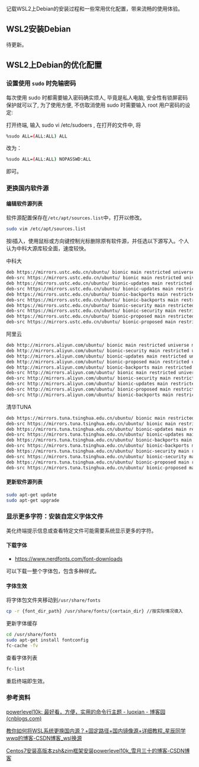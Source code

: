 记载WSL2上Debian的安装过程和一些常用优化配置，带来流畅的使用体验。

## WSL2安装Debian

待更新。

## WSL2上Debian的优化配置

### 设置使用 `sudo` 时免输密码

每次使用 sudo 时都需要输入密码确实烦人, 毕竟是私人电脑, 安全性有锁屏密码保护就可以了, 为了使用方便, 不仿取消使用 sudo 时需要输入 root 用户密码的设定:

打开终端, 输入 sudo vi /etc/sudoers , 在打开的文件中, 将

```sh
%sudo ALL=(ALL:ALL) ALL
```


改为：

```sh
%sudo ALL=(ALL:ALL) NOPASSWD:ALL
```


即可。

### 更换国内软件源

#### 编辑软件源列表

软件源配置保存在`/etc/apt/sources.list`中，打开以修改。

```sh
sudo vim /etc/apt/sources.list
```

按i插入，使用鼠标或方向键控制光标删除原有软件源，并任选以下源写入。个人认为中科大源库较全面，速度较快。

中科大

```sh
deb https://mirrors.ustc.edu.cn/ubuntu/ bionic main restricted universe multiverse
deb-src https://mirrors.ustc.edu.cn/ubuntu/ bionic main restricted universe multiverse
deb https://mirrors.ustc.edu.cn/ubuntu/ bionic-updates main restricted universe multiverse
deb-src https://mirrors.ustc.edu.cn/ubuntu/ bionic-updates main restricted universe multiverse
deb https://mirrors.ustc.edu.cn/ubuntu/ bionic-backports main restricted universe multiverse
deb-src https://mirrors.ustc.edu.cn/ubuntu/ bionic-backports main restricted universe multiverse
deb https://mirrors.ustc.edu.cn/ubuntu/ bionic-security main restricted universe multiverse
deb-src https://mirrors.ustc.edu.cn/ubuntu/ bionic-security main restricted universe multiverse
deb https://mirrors.ustc.edu.cn/ubuntu/ bionic-proposed main restricted universe multiverse
deb-src https://mirrors.ustc.edu.cn/ubuntu/ bionic-proposed main restricted universe multiverse

```

阿里云

```sh
deb http://mirrors.aliyun.com/ubuntu/ bionic main restricted universe multiverse
deb http://mirrors.aliyun.com/ubuntu/ bionic-security main restricted universe multiverse
deb http://mirrors.aliyun.com/ubuntu/ bionic-updates main restricted universe multiverse
deb http://mirrors.aliyun.com/ubuntu/ bionic-proposed main restricted universe multiverse
deb http://mirrors.aliyun.com/ubuntu/ bionic-backports main restricted universe multiverse
deb-src http://mirrors.aliyun.com/ubuntu/ bionic main restricted universe multiverse
deb-src http://mirrors.aliyun.com/ubuntu/ bionic-security main restricted universe multiverse
deb-src http://mirrors.aliyun.com/ubuntu/ bionic-updates main restricted universe multiverse
deb-src http://mirrors.aliyun.com/ubuntu/ bionic-proposed main restricted universe multiverse
deb-src http://mirrors.aliyun.com/ubuntu/ bionic-backports main restricted universe multiverse

```

清华TUNA

```sh
deb https://mirrors.tuna.tsinghua.edu.cn/ubuntu/ bionic main restricted universe multiverse
deb-src https://mirrors.tuna.tsinghua.edu.cn/ubuntu/ bionic main restricted universe multiverse
deb https://mirrors.tuna.tsinghua.edu.cn/ubuntu/ bionic-updates main restricted universe multiverse
deb-src https://mirrors.tuna.tsinghua.edu.cn/ubuntu/ bionic-updates main restricted universe multiverse
deb https://mirrors.tuna.tsinghua.edu.cn/ubuntu/ bionic-backports main restricted universe multiverse
deb-src https://mirrors.tuna.tsinghua.edu.cn/ubuntu/ bionic-backports main restricted universe multiverse
deb https://mirrors.tuna.tsinghua.edu.cn/ubuntu/ bionic-security main restricted universe multiverse
deb-src https://mirrors.tuna.tsinghua.edu.cn/ubuntu/ bionic-security main restricted universe multiverse
deb https://mirrors.tuna.tsinghua.edu.cn/ubuntu/ bionic-proposed main restricted universe multiverse
deb-src https://mirrors.tuna.tsinghua.edu.cn/ubuntu/ bionic-proposed main restricted universe multiverse

```

#### 更新软件源列表

```sh
sudo apt-get update
sudo apt-get upgrade
```

### 显示更多字符：安装自定义字体文件

美化终端提示信息或查看特定文件可能需要系统显示更多的字符。

#### 下载字体

- https://www.nerdfonts.com/font-downloads

可以下载一整个字体包，包含多种样式。

#### 字体生效

将字体包文件夹移动到`/usr/share/fonts`

```sh
cp -r {font_dir_path} /usr/share/fonts/{certain_dir} //按实际情况填入
```

更新字体缓存

```sh
cd /usr/share/fonts
sudo apt-get install fontconfig
fc-cache -fv
```

查看字体列表

```sh
fc-list
```

重启终端即生效。

### 参考资料

[powerlevel10k: 最好看，方便，实用的命令行主题 - luoxian - 博客园 (cnblogs.com)](https://www.cnblogs.com/luoxian1011/p/15854153.html)

[教你如何将WSL系统更换国内源？+固定路径+国内镜像源+详细教程_星辰同学wwq的博客-CSDN博客_wsl换源](https://blog.csdn.net/weixin_41529012/article/details/117226884)

[Centos7安装高版本zsh&zim框架安装powerlevel10k_雪月三十的博客-CSDN博客](https://blog.csdn.net/weixin_49764009/article/details/128646525)
